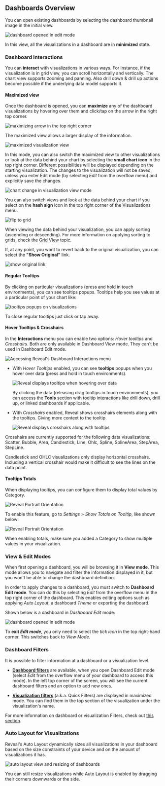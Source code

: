 ## Dashboards Overview

You can open existing dashboards by selecting the dashboard thumbnail image in the initial view.

![dashboard opened in edit mode](images/dashboard-opened-edit-mode.png)

In this view, all the visualizations in a dashboard are in **minimized** state.

### Dashboard Interactions

You can **interact** with visualizations in various ways. For instance, if the visualization is in grid view, you can scroll horizontally and
vertically. The chart view supports zooming and panning. Also drill down & drill up actions become possible if the underlying data model supports it.

#### Maximized view

Once the dashboard is opened, you can **maximize** any of the dashboard visualizations by hovering over them and click/tap on the arrow in the right top corner.

![maximizing arrow in the top right corner](images/visualization-maximizing-arrow.png)

The maximized view allows a larger display of the information.

![maximized visualization view](images/maximized-visualization.png)

In this mode, you can also switch the maximized view to other visualizations or look at the data behind your chart by selecting the **small chart icon** in the top right corner. Different possibilities will be displayed depending on the starting visualization. The changes to the visualization will not be saved, unless you enter Edit mode (by selecting *Edit* from the overflow menu) and explicitly save the changes.

![chart change in visualization view mode](images/chart-change-visualization-view-mode.png)

You can also switch views and look at the data behind your chart if you select on the **hash sign** icon in the top right corner of the Visualizations menu.

![flip to grid](images/flip-grid.png)

When viewing the data behind your visualization, you can apply sorting (ascending or descending). For more information on applying sorting to grids, check the [Grid View](Grid-View.md) topic.

If, at any point, you want to revert back to the original visualization, you can select the **"Show Original"** link.

![show original link](images/change-visualization-show-original.png)

#### Regular Tooltips

By clicking on particular visualizations (press and hold in touch environments), you can see tooltips popups. Tooltips help you see values
at a particular point of your chart like:

![tooltips popups on visualizations](images/tooltips-popups.png)

To close regular tooltips just click or tap away.

#### Hover Tooltips & Crosshairs

In the **Interactions** menu you can enable two options: *Hover tooltips* and *Crosshairs*. Both are only available in Dashboard View mode. They can't be used in Dashboard Edit mode.

![Accessing Reveal's Dashboard Interactions menu](images/dashboard-interactions-menu.png)

  - With *Hover Tooltips* enabled, you can see **tooltips** popups when you hover over data (press and hold in touch environments).

    ![Reveal displays tooltips when hovering over data](images/tooltips-hover.png)

    By clicking the data (releasing drag tooltips in touch
    environments), you can access the **Tools** section with tooltip
    interactions like drill down, drill up, or linked dashboards if
    applicable.

  - With *Crosshairs* enabled, Reveal shows crosshairs elements along
    with the tooltips. Giving more context to the tooltip.

    ![Reveal displays crosshairs along with tooltips](images/crosshairs-enabled.png)

Crosshairs are currently supported for the following data
visualizations: Scatter, Bubble, Area, Candlestick, Line, Ohlc, Spline,
SplineArea, StepArea, StepLine.

Candlestick and OHLC visualizations only display horizontal crosshairs.
Including a vertical crosshair would make it difficult to see the lines
on the data point.

#### Tooltips Totals

When displaying tooltips, you can configure them to display total values by Category.

![Reveal Portrait Orientation](images/tooltips-totals.png)

To enable this feature, go to *Settings* \> *Show Totals on Tooltip*,
like shown below:

![Reveal Portrait Orientation](images/tooltips-configuration.png)

When enabling totals, make sure you added a Category to show multiple
values in your visualization.

<a name='view-edit-mode'></a>
### View & Edit Modes

When first opening a dashboard, you will be browsing it in **View
mode**. This mode allows you to navigate and filter the information
displayed in it, but you won't be able to change the dashboard
definition.

In order to apply changes to a dashboard, you must switch to **Dashboard
Edit mode**. You can do this by selecting *Edit* from the overflow menu
in the top right corner of the dashboard. This enables editing options
such as applying *Auto Layout*, a dashboard *Theme* or exporting the
dashboard.

Shown below is a dashboard in *Dashboard Edit* mode:

![dashboard opened in edit mode](images/dashboard-opened-edit-mode.png)

To **exit *Edit mode***, you only need to select the *tick icon* in the
top right-hand corner. This switches back to *View Mode*.

### Dashboard Filters

It is possible to filter information at a dashboard or a visualization
level.

  - [**Dashboard filters**](Dashboard-Filters) are available, when you
    open Dashboard Edit mode (select *Edit* from the overflow menu of
    your dashboard to access this mode). In the left top corner of the
    screen, you will see the current dashboard filters and an option to
    add new ones.

  - [**Visualization filters**](Visualization-Filters) (a.k.a. Quick
    Filters) are displayed in maximized mode. You can find them in the
    top section of the visualization under the visualization's name.

For more information on dashboard or visualization Filters, check out
[this section](Filters).

### Auto Layout for Visualizations

Reveal's Auto Layout dynamically sizes all visualizations in your
dashboard based on the size constraints of your device and on the amount
of visualizations it has.

![auto layout view and resizing of dashboards](images/auto-layout-dashboard.png)

You can still resize visualizations while Auto Layout is enabled by
dragging their corners downwards or the side.

